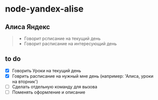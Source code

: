# node-yandex-alise
## Алиса Яндекс

> * Говорит рсписание на текущий день
> * Говорит расписание на интересующий день

## to do

- [x] Говорить Уроки на текущий день
- [X] Говрить расписание на нужный мне день (например: 'Алиса, уроки на вторник')  
- [ ] Сделать отдельную команду для вызова
- [ ] Поменять оформление и описание
